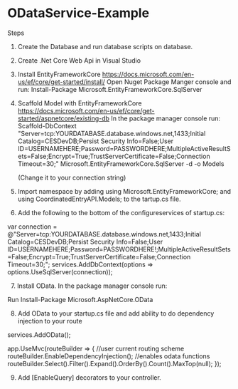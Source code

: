 # ODataService-Example
Steps

1. Create the Database and run database scripts on database.
2. Create .Net Core Web Api in Visual Studio
3. Install EntityFrameworkCore
https://docs.microsoft.com/en-us/ef/core/get-started/install/
Open Nuget Package Manger console and run: Install-Package Microsoft.EntityFrameworkCore.SqlServer
4. Scaffold Model with EntityFrameworkCore 	https://docs.microsoft.com/en-us/ef/core/get-started/aspnetcore/existing-db
  In the package manager console run:
    Scaffold-DbContext "Server=tcp:YOURDATABASE.database.windows.net,1433;Initial Catalog=CESDevDB;Persist Security Info=False;User ID=USERNAMEHERE;Password=PASSWORDHERE;MultipleActiveResultSets=False;Encrypt=True;TrustServerCertificate=False;Connection Timeout=30;" Microsoft.EntityFrameworkCore.SqlServer -d -o Models
    
    (Change it to your connection string)
5. Import namespace by adding using Microsoft.EntityFrameworkCore; and using CoordinatedEntryAPI.Models; to the tartup.cs file.
6. Add the following to the bottom of the configureservices of startup.cs:

var connection = @"Server=tcp:YOURDATABASE.database.windows.net,1433;Initial Catalog=CESDevDB;Persist Security Info=False;User ID=USERNAMEHERE;Password=PASSWORDHERE!;MultipleActiveResultSets=False;Encrypt=True;TrustServerCertificate=False;Connection Timeout=30;";
services.AddDbContext<CESDBContext>(options => options.UseSqlServer(connection));

 
7. Install OData. In the package manager console run:

Run Install-Package Microsoft.AspNetCore.OData

8. Add OData to your startup.cs file and add ability to do dependency injection to your route
  
  services.AddOData();
  
  app.UseMvc(routeBuilder =>
  {
      //user current routing scheme
      routeBuilder.EnableDependencyInjection();
      //enables odata functions
      routeBuilder.Select().Filter().Expand().OrderBy().Count().MaxTop(null);
  });

  
9. Add [EnableQuery] decorators to your controller.
